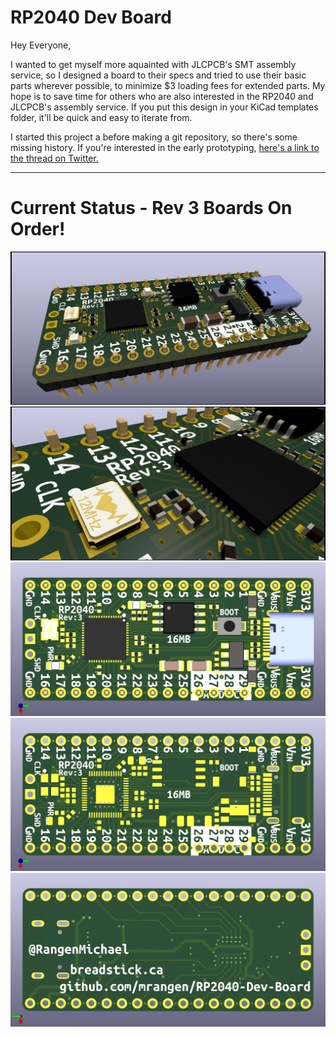 # RP2040 Dev Board

Hey Everyone,

I wanted to get myself more aquainted with JLCPCB's SMT assembly service, so I designed a board to their specs and tried to use their basic parts wherever possible, to minimize $3 loading fees for extended parts. My hope is to save time for others who are also interested in the RP2040 and JLCPCB's assembly service. If you put this design in your KiCad templates folder, it'll be quick and easy to iterate from.

I started this project a before making a git repository, so there's some missing history. If you're interested in the early prototyping, [here's a link to the thread on Twitter.](https://twitter.com/RangenMichael/status/1517001765425623040)

---

# Current Status - Rev 3 Boards On Order!
![](./Renders/Rev3/RP2040%20Dev%20Board%20Raytrace%201.png)
![](./Renders/Rev3/RP2040%20Dev%20Board%20Raytrace%202.png)
![](./Renders/Rev3/RP2040%20Dev%20Board%20Top.png)
![](./Renders/Rev3/RP2040%20Dev%20Board%20Top%20Unpopulated.png)
![](./Renders/Rev3/RP2040%20Dev%20Board%20Bottom.png)
